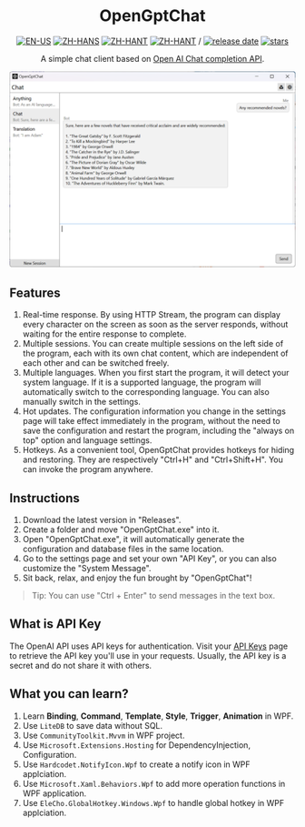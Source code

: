 <div align=center>

# OpenGptChat 

[![EN-US](https://img.shields.io/badge/EN-US-blue)](README.md) [![ZH-HANS](https://img.shields.io/badge/中文-简体-red)](README_ZH-HANS.md) [![ZH-HANT](https://img.shields.io/badge/中文-繁体-red)](README_ZH-HANT.md) [![ZH-HANT](https://img.shields.io/badge/TR-TR-red)](README_tr.md) / [![release date](https://img.shields.io/github/release-date/SlimeNull/OpenGptChat)](https://github.com/SlimeNull/OpenGptChat/releases) [![stars](https://img.shields.io/github/stars/SlimeNull/OpenGptChat?style=flat)](https://github.com/SlimeNull/OpenGptChat/pulse)

A simple chat client based on [Open AI Chat completion API](https://platform.openai.com/docs/guides/chat).

![Preview](assets/preview3_en.png)

</div>

## Features

1. Real-time response. By using HTTP Stream, the program can display every character on the screen as soon as the server responds, without waiting for the entire response to complete.
2. Multiple sessions. You can create multiple sessions on the left side of the program, each with its own chat content, which are independent of each other and can be switched freely.
3. Multiple languages. When you first start the program, it will detect your system language. If it is a supported language, the program will automatically switch to the corresponding language. You can also manually switch in the settings.
4. Hot updates. The configuration information you change in the settings page will take effect immediately in the program, without the need to save the configuration and restart the program, including the "always on top" option and language settings.
5. Hotkeys. As a convenient tool, OpenGptChat provides hotkeys for hiding and restoring. They are respectively "Ctrl+H" and "Ctrl+Shift+H". You can invoke the program anywhere.

## Instructions

1. Download the latest version in "Releases".
2. Create a folder and move "OpenGptChat.exe" into it.
3. Open "OpenGptChat.exe", it will automatically generate the configuration and database files in the same location.
4. Go to the settings page and set your own "API Key", or you can also customize the "System Message".
5. Sit back, relax, and enjoy the fun brought by "OpenGptChat"!

> Tip: You can use "Ctrl + Enter" to send messages in the text box.

## What is API Key

The OpenAI API uses API keys for authentication. Visit your [API Keys](https://platform.openai.com/account/api-keys) page to retrieve the API key you'll use in your requests. Usually, the API key is a secret and do not share it with others.

## What you can learn?

1. Learn **Binding**, **Command**, **Template**, **Style**, **Trigger**, **Animation** in WPF.
2. Use `LiteDB` to save data without SQL.
3. Use `CommunityToolkit.Mvvm` in WPF project.
4. Use `Microsoft.Extensions.Hosting` for DependencyInjection, Configuration.
5. Use `Hardcodet.NotifyIcon.Wpf` to create a notify icon in WPF applciation.
6. Use `Microsoft.Xaml.Behaviors.Wpf` to add more operation functions in WPF application.
7. Use `EleCho.GlobalHotkey.Windows.Wpf` to handle global hotkey in WPF applciation.
